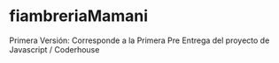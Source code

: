 # fiambreriaMamani
Primera Versión: Corresponde a la Primera Pre Entrega del proyecto de Javascript / Coderhouse
